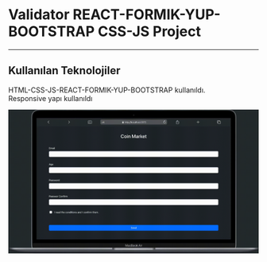 <h1>Validator REACT-FORMIK-YUP-BOOTSTRAP CSS-JS Project</h1>

<hr>

<h2>Kullanılan Teknolojiler</h2>

<p>HTML-CSS-JS-REACT-FORMIK-YUP-BOOTSTRAP kullanıldı. </br> Responsive yapı kullanıldı</p>

![](/public/screen-1.gif)
